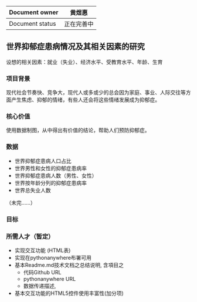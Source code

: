 |Document owner|黄煜惠|
|---|---|
|Document status|正在完善中|

## 世界抑郁症患病情况及其相关因素的研究
设想的相关因素：就业（失业）、经济水平、受教育水平、年龄、生育

### 项目背景
现代社会节奏快、竞争大，现代人或多或少的总会因为家庭、事业、人际交往等方面产生焦虑、抑郁的情绪，有些人还会将这些情绪发展成为抑郁症。

### 核心价值
使用数据制图，从中得出有价值的结论，帮助人们预防抑郁症。

### 数据
- 世界抑郁症患病人口占比
- 世界男性和女性的抑郁症患病率
- 世界抑郁症患病人数（男性、女性）
- 世界按年龄分列的抑郁症患病率
- 世界总失业人数

（未完……）

### 目标


### 所需人才（暂定）
- 实现交互功能 (HTML表)
- 实现在pythonanywhere布署可用
- 基本Readme.md技术文档之总结说明, 含項目之
  - 代码Github URL
  - pythonanywhere URL
  - 数据传递描述, 
- 基本交互功能的HTML5控件使用丰富性(加分项)
